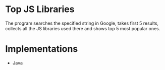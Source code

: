 # Top JS Libraries

The program searches the specified string in Google, takes first 5 results, collects all the JS libraries used there and shows top 5 most popular ones.

# Implementations
- Java
